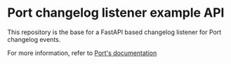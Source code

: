 # Port changelog listener example API

This repository is the base for a FastAPI based changelog listener for Port changelog events.

For more information, refer to [Port's documentation](https://docs.getport.io/tutorials/self-service-actions/webhook-actions/changelog-listener)
